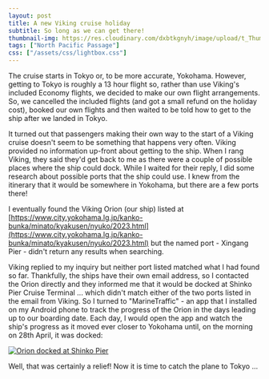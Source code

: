 ```yaml
---
layout: post
title: A new Viking cruise holiday
subtitle: So long as we can get there!
thumbnail-img: https://res.cloudinary.com/dxbtkgnyh/image/upload/t_Thumbnail/v1682753687/2023-viking-north-pacific-passage/Screenshot_20230428-065439_a3qlvp.png
tags: ["North Pacific Passage"]
css: ["/assets/css/lightbox.css"]
---
```

The cruise starts in Tokyo or, to be more accurate, Yokohama.  However, getting to Tokyo is roughly a 13 hour flight so, rather than use Viking's included Economy flights, we decided to make our own flight arrangements. So, we cancelled the included flights (and got a small refund on the holiday cost), booked our own flights and then waited to be told how to get to the ship after we landed in Tokyo.

It turned out that passengers making their own way to the start of a Viking cruise doesn't seem to be something that happens very often. Viking provided no information up-front about getting to the ship. When I rang Viking, they said they'd get back to me as there were a couple of possible places where the ship could dock. While I waited for their reply, I did some research about possible ports that the ship could use. I knew from the itinerary that it would be somewhere in Yokohama, but there are a few ports there!

I eventually found the Viking Orion (our ship) listed at [https://www.city.yokohama.lg.jp/kanko-bunka/minato/kyakusen/nyuko/2023.html](https://www.city.yokohama.lg.jp/kanko-bunka/minato/kyakusen/nyuko/2023.html) but the named port - Xingang Pier - didn't return any results when searching.

Viking replied to my inquiry but neither port listed matched what I had found so far. Thankfully, the ships have their own email address, so I contacted the Orion directly and they informed me that it would be docked at Shinko Pier Cruise Terminal ... which didn't match either of the two ports listed in the email from Viking. So I turned to "MarineTraffic" - an app that I installed on my Android phone to track the progress of the Orion in the days leading up to our boarding date. Each day, I would open the app and watch the ship's progress as it moved ever closer to Yokohama until, on the morning on 28th April, it was docked:

<a href="https://res.cloudinary.com/dxbtkgnyh/image/upload/v1682753687/2023-viking-north-pacific-passage/Screenshot_20230428-065439_a3qlvp.png" data-lightbox="image-1" data-title="Orion docked at Shinko Pier">
<img src="https://res.cloudinary.com/dxbtkgnyh/image/upload/t_Thumbnail/v1682753687/2023-viking-north-pacific-passage/Screenshot_20230428-065439_a3qlvp.png" alt="Orion docked at Shinko Pier">
</a>

Well, that was certainly a relief! Now it is time to catch the plane to Tokyo ...

<script src="/assets/js/lightbox-plus-jquery.js"></script>
